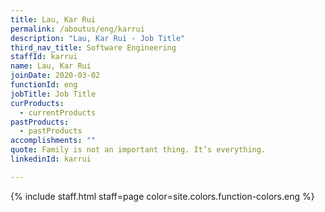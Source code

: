 ```yaml
---
title: Lau, Kar Rui
permalink: /aboutus/eng/karrui
description: "Lau, Kar Rui - Job Title"
third_nav_title: Software Engineering
staffId: karrui
name: Lau, Kar Rui
joinDate: 2020-03-02
functionId: eng
jobTitle: Job Title
curProducts:
  - currentProducts
pastProducts:
  - pastProducts
accomplishments: ""
quote: Family is not an important thing. It’s everything.
linkedinId: karrui

---
```


{% include staff.html staff=page color=site.colors.function-colors.eng %}
